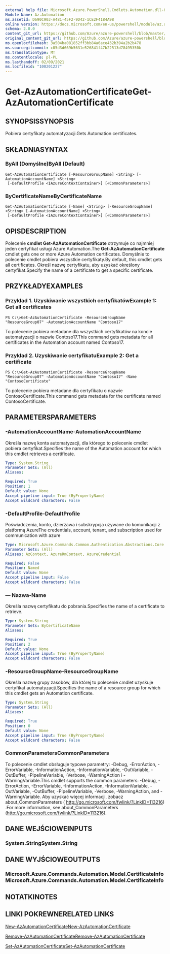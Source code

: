 ```yaml
---
external help file: Microsoft.Azure.PowerShell.Cmdlets.Automation.dll-Help.xml
Module Name: Az.Automation
ms.assetid: D690C903-A481-45F2-9D42-1CE2F4184A98
online version: https://docs.microsoft.com/en-us/powershell/module/az.automation/get-azautomationcertificate
schema: 2.0.0
content_git_url: https://github.com/Azure/azure-powershell/blob/master/src/Automation/Automation/help/Get-AzAutomationCertificate.md
original_content_git_url: https://github.com/Azure/azure-powershell/blob/master/src/Automation/Automation/help/Get-AzAutomationCertificate.md
ms.openlocfilehash: 3a504ba081852ff3bb84a6ace432b394a2b2b478
ms.sourcegitcommit: c05d3d669b5631e526841f47b22513d78495350b
ms.translationtype: MT
ms.contentlocale: pl-PL
ms.lasthandoff: 02/09/2021
ms.locfileid: "100201227"
---
```

# <span data-ttu-id="b0e61-101">Get-AzAutomationCertificate</span><span class="sxs-lookup"><span data-stu-id="b0e61-101">Get-AzAutomationCertificate</span></span>

## <span data-ttu-id="b0e61-102">SYNOPSIS</span><span class="sxs-lookup"><span data-stu-id="b0e61-102">SYNOPSIS</span></span>
<span data-ttu-id="b0e61-103">Pobiera certyfikaty automatyzacji.</span><span class="sxs-lookup"><span data-stu-id="b0e61-103">Gets Automation certificates.</span></span>

## <span data-ttu-id="b0e61-104">SKŁADNIA</span><span class="sxs-lookup"><span data-stu-id="b0e61-104">SYNTAX</span></span>

### <span data-ttu-id="b0e61-105">ByAll (Domyślne)</span><span class="sxs-lookup"><span data-stu-id="b0e61-105">ByAll (Default)</span></span>
```
Get-AzAutomationCertificate [-ResourceGroupName] <String> [-AutomationAccountName] <String>
 [-DefaultProfile <IAzureContextContainer>] [<CommonParameters>]
```

### <span data-ttu-id="b0e61-106">ByCertificateName</span><span class="sxs-lookup"><span data-stu-id="b0e61-106">ByCertificateName</span></span>
```
Get-AzAutomationCertificate [-Name] <String> [-ResourceGroupName] <String> [-AutomationAccountName] <String>
 [-DefaultProfile <IAzureContextContainer>] [<CommonParameters>]
```

## <span data-ttu-id="b0e61-107">OPIS</span><span class="sxs-lookup"><span data-stu-id="b0e61-107">DESCRIPTION</span></span>
<span data-ttu-id="b0e61-108">Polecenie **cmdlet Get-AzAutomationCertificate** otrzymuje co najmniej jeden certyfikat usługi Azure Automation.</span><span class="sxs-lookup"><span data-stu-id="b0e61-108">The **Get-AzAutomationCertificate** cmdlet gets one or more Azure Automation certificates.</span></span>
<span data-ttu-id="b0e61-109">Domyślnie to polecenie cmdlet pobiera wszystkie certyfikaty.</span><span class="sxs-lookup"><span data-stu-id="b0e61-109">By default, this cmdlet gets all certificates.</span></span>
<span data-ttu-id="b0e61-110">Określ nazwę certyfikatu, aby uzyskać określony certyfikat.</span><span class="sxs-lookup"><span data-stu-id="b0e61-110">Specify the name of a certificate to get a specific certificate.</span></span>

## <span data-ttu-id="b0e61-111">PRZYKŁADY</span><span class="sxs-lookup"><span data-stu-id="b0e61-111">EXAMPLES</span></span>

### <span data-ttu-id="b0e61-112">Przykład 1. Uzyskiwanie wszystkich certyfikatów</span><span class="sxs-lookup"><span data-stu-id="b0e61-112">Example 1: Get all certificates</span></span>
```
PS C:\>Get-AzAutomationCertificate -ResourceGroupName "ResourceGroup07" -AutomationAccountName "Contoso17"
```

<span data-ttu-id="b0e61-113">To polecenie pobiera metadane dla wszystkich certyfikatów na koncie automatyzacji o nazwie Contoso17.</span><span class="sxs-lookup"><span data-stu-id="b0e61-113">This command gets metadata for all certificates in the Automation account named Contoso17.</span></span>

### <span data-ttu-id="b0e61-114">Przykład 2. Uzyskiwanie certyfikatu</span><span class="sxs-lookup"><span data-stu-id="b0e61-114">Example 2: Get a certificate</span></span>
```
PS C:\>Get-AzAutomationCertificate -ResourceGroupName "ResourceGroup07" -AutomationAccountName "Contoso17" -Name "ContosoCertificate"
```

<span data-ttu-id="b0e61-115">To polecenie pobiera metadane dla certyfikatu o nazwie ContosoCertificate.</span><span class="sxs-lookup"><span data-stu-id="b0e61-115">This command gets metadata for the certificate named ContosoCertificate.</span></span>

## <span data-ttu-id="b0e61-116">PARAMETERS</span><span class="sxs-lookup"><span data-stu-id="b0e61-116">PARAMETERS</span></span>

### <span data-ttu-id="b0e61-117">-AutomationAccountName</span><span class="sxs-lookup"><span data-stu-id="b0e61-117">-AutomationAccountName</span></span>
<span data-ttu-id="b0e61-118">Określa nazwę konta automatyzacji, dla którego to polecenie cmdlet pobiera certyfikat.</span><span class="sxs-lookup"><span data-stu-id="b0e61-118">Specifies the name of the Automation account for which this cmdlet retrieves a certificate.</span></span>

```yaml
Type: System.String
Parameter Sets: (All)
Aliases:

Required: True
Position: 1
Default value: None
Accept pipeline input: True (ByPropertyName)
Accept wildcard characters: False
```

### <span data-ttu-id="b0e61-119">-DefaultProfile</span><span class="sxs-lookup"><span data-stu-id="b0e61-119">-DefaultProfile</span></span>
<span data-ttu-id="b0e61-120">Poświadczenia, konto, dzierżawa i subskrypcja używane do komunikacji z platformą Azure</span><span class="sxs-lookup"><span data-stu-id="b0e61-120">The credentials, account, tenant, and subscription used for communication with azure</span></span>

```yaml
Type: Microsoft.Azure.Commands.Common.Authentication.Abstractions.Core.IAzureContextContainer
Parameter Sets: (All)
Aliases: AzContext, AzureRmContext, AzureCredential

Required: False
Position: Named
Default value: None
Accept pipeline input: False
Accept wildcard characters: False
```

### <span data-ttu-id="b0e61-121">— Nazwa</span><span class="sxs-lookup"><span data-stu-id="b0e61-121">-Name</span></span>
<span data-ttu-id="b0e61-122">Określa nazwę certyfikatu do pobrania.</span><span class="sxs-lookup"><span data-stu-id="b0e61-122">Specifies the name of a certificate to retrieve.</span></span>

```yaml
Type: System.String
Parameter Sets: ByCertificateName
Aliases:

Required: True
Position: 2
Default value: None
Accept pipeline input: True (ByPropertyName)
Accept wildcard characters: False
```

### <span data-ttu-id="b0e61-123">-ResourceGroupName</span><span class="sxs-lookup"><span data-stu-id="b0e61-123">-ResourceGroupName</span></span>
<span data-ttu-id="b0e61-124">Określa nazwę grupy zasobów, dla której to polecenie cmdlet uzyskuje certyfikat automatyzacji.</span><span class="sxs-lookup"><span data-stu-id="b0e61-124">Specifies the name of a resource group for which this cmdlet gets an Automation certificate.</span></span>

```yaml
Type: System.String
Parameter Sets: (All)
Aliases:

Required: True
Position: 0
Default value: None
Accept pipeline input: True (ByPropertyName)
Accept wildcard characters: False
```

### <span data-ttu-id="b0e61-125">CommonParameters</span><span class="sxs-lookup"><span data-stu-id="b0e61-125">CommonParameters</span></span>
<span data-ttu-id="b0e61-126">To polecenie cmdlet obsługuje typowe parametry: -Debug, -ErrorAction, -ErrorVariable, -InformationAction, -InformationVariable, -OutVariable, -OutBuffer, -PipelineVariable, -Verbose, -WarningAction i -WarningVariable.</span><span class="sxs-lookup"><span data-stu-id="b0e61-126">This cmdlet supports the common parameters: -Debug, -ErrorAction, -ErrorVariable, -InformationAction, -InformationVariable, -OutVariable, -OutBuffer, -PipelineVariable, -Verbose, -WarningAction, and -WarningVariable.</span></span> <span data-ttu-id="b0e61-127">Aby uzyskać więcej informacji, zobacz about_CommonParameters ( http://go.microsoft.com/fwlink/?LinkID=113216) .</span><span class="sxs-lookup"><span data-stu-id="b0e61-127">For more information, see about_CommonParameters (http://go.microsoft.com/fwlink/?LinkID=113216).</span></span>

## <span data-ttu-id="b0e61-128">DANE WEJŚCIOWE</span><span class="sxs-lookup"><span data-stu-id="b0e61-128">INPUTS</span></span>

### <span data-ttu-id="b0e61-129">System.String</span><span class="sxs-lookup"><span data-stu-id="b0e61-129">System.String</span></span>

## <span data-ttu-id="b0e61-130">DANE WYJŚCIOWE</span><span class="sxs-lookup"><span data-stu-id="b0e61-130">OUTPUTS</span></span>

### <span data-ttu-id="b0e61-131">Microsoft.Azure.Commands.Automation.Model.CertificateInfo</span><span class="sxs-lookup"><span data-stu-id="b0e61-131">Microsoft.Azure.Commands.Automation.Model.CertificateInfo</span></span>

## <span data-ttu-id="b0e61-132">NOTATKI</span><span class="sxs-lookup"><span data-stu-id="b0e61-132">NOTES</span></span>

## <span data-ttu-id="b0e61-133">LINKI POKREWNE</span><span class="sxs-lookup"><span data-stu-id="b0e61-133">RELATED LINKS</span></span>

[<span data-ttu-id="b0e61-134">New-AzAutomationCertificate</span><span class="sxs-lookup"><span data-stu-id="b0e61-134">New-AzAutomationCertificate</span></span>](./New-AzAutomationCertificate.md)

[<span data-ttu-id="b0e61-135">Remove-AzAutomationCertificate</span><span class="sxs-lookup"><span data-stu-id="b0e61-135">Remove-AzAutomationCertificate</span></span>](./Remove-AzAutomationCertificate.md)

[<span data-ttu-id="b0e61-136">Set-AzAutomationCertificate</span><span class="sxs-lookup"><span data-stu-id="b0e61-136">Set-AzAutomationCertificate</span></span>](./Set-AzAutomationCertificate.md)


